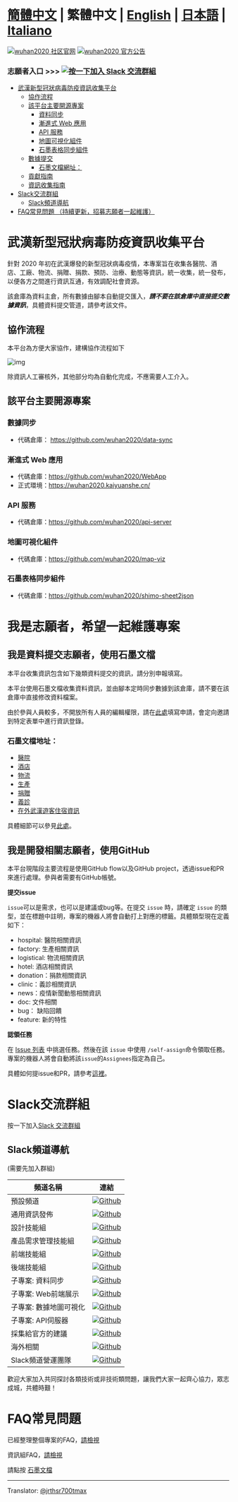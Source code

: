 # [簡體中文](./README.md) | 繁體中文 | [English](./README_EN.md) | [日本語](./README_JP.md) | [Italiano](./README_IT.md) <!-- omit in toc -->

[![wuhan2020 社区官网](https://img.shields.io/badge/wuhan2020-社区官网-green.svg?style=for-the-badge&colorB=red)](http://community.wuhan2020.org.cn/zh-cn)
[![wuhan2020 官方公告](https://img.shields.io/badge/wuhan2020-官方公告-green.svg?style=for-the-badge&colorB=red)](http://community.wuhan2020.org.cn/zh-cn/blog/wuhan2020-official-announcement.html)

### 志願者入口        >>> [![按一下加入 Slack 交流群組](https://img.shields.io/badge/slack-join-orange.svg)](https://join.slack.com/t/wuhan2020/shared_invite/enQtOTI2NTU1NzU3MTM2LWQ1YjIzMDllYjYzYTE1OTNhMWU4OTZkOGYzOGJhOWM2MzdlMjgwMmZiOWEzYTQwNmJkZDI4OWRmM2Q2ZDM1MTc)


- [武漢新型冠狀病毒防疫資訊收集平台](#%e6%ad%a6%e6%b1%89%e6%96%b0%e5%9e%8b%e5%86%a0%e7%8a%b6%e7%97%85%e6%af%92%e9%98%b2%e7%96%ab%e4%bf%a1%e6%81%af%e6%94%b6%e9%9b%86%e5%b9%b3%e5%8f%b0)
  - [協作流程](#%e5%8d%8f%e4%bd%9c%e6%b5%81%e7%a8%8b)
  - [該平台主要開源專案](#%e8%af%a5%e5%b9%b3%e5%8f%b0%e4%b8%bb%e8%a6%81%e5%bc%80%e6%ba%90%e9%a1%b9%e7%9b%ae)
    - [資料同步](#%e6%95%b0%e6%8d%ae%e5%90%8c%e6%ad%a5)
    - [漸進式 Web 應用](#%e6%b8%90%e8%bf%9b%e5%bc%8f-web-%e5%ba%94%e7%94%a8)
    - [API 服務](#api-%e6%9c%8d%e5%8a%a1)
    - [地圖可視化組件](#%e5%9c%b0%e5%9b%be%e5%8f%af%e8%a7%86%e5%8c%96%e7%bb%84%e4%bb%b6)
    - [石墨表格同步組件](#%e7%9f%b3%e5%a2%a8%e8%a1%a8%e6%a0%bc%e5%90%8c%e6%ad%a5%e7%bb%84%e4%bb%b6)
  - [數據提交](#%e6%95%b0%e6%8d%ae%e6%8f%90%e4%ba%a4)
    - [石墨文檔網址：](#%e7%9f%b3%e5%a2%a8%e6%96%87%e6%a1%a3%e5%9c%b0%e5%9d%80)
  - [貢獻指南](#%e8%b4%a1%e7%8c%ae%e6%8c%87%e5%8d%97)
  - [資訊收集指南](#%e4%bf%a1%e6%81%af%e6%94%b6%e9%9b%86%e6%8c%87%e5%8d%97)
- [Slack交流群組](#slack%e4%ba%a4%e6%b5%81%e7%be%a4%e7%bb%84)
  - [Slack頻道導航](#slack%e9%a2%91%e9%81%93%e5%af%bc%e8%88%aa)
- [FAQ常見問題 （持續更新，招募志願者一起維護）](#faq%e5%b8%b8%e8%a7%81%e9%97%ae%e9%a2%98-%e6%8c%81%e7%bb%ad%e6%9b%b4%e6%96%b0%e6%8b%9b%e5%8b%9f%e5%bf%97%e6%84%bf%e8%80%85%e4%b8%80%e8%b5%b7%e7%bb%b4%e6%8a%a4)

# 武漢新型冠狀病毒防疫資訊收集平台

針對 2020 年初在武漢爆發的新型冠狀病毒疫情，本專案旨在收集各醫院、酒店、工廠、物流、捐贈、捐款、預防、治療、動態等資訊，統一收集，統一發布，以便各方之間進行資訊互通，有效調配社會資源。

該倉庫為資料主倉，所有數據由腳本自動提交匯入，**_請不要在該倉庫中直接提交數據資訊_**，具體資料提交管道，請參考該文件。

## 協作流程

本平台為方便大家協作，建構協作流程如下

![img](http://www.plantuml.com/plantuml/png/RP31Jkf068NtynIJkMiImf85uQxGdT4d6DfH6akRj5EDEqb4H2MO420HerOn4arQZT5e0NcPcIckU0NR3bqOtJKzttyotodQ55lKgUg0QbGdSDUfO2ENpMKXRxNPz4AyriBH2G1OeQO57PjODiGsHABx95gUQ9-npy5ylxwO7B7nc4sxB0WMaoQ2_zQ92XHJrub2DTEmeLtHgcPo6bwzy9kHw3M4UukMnTXHDPgat7F5zJkVzSN1B2gEcaeM8GPGCSLbR1EufT6AKqxOaaPNea_v5ZRkyA23036eHlTW6IlRn50Jxl_QAjmWrWwnqhgKshHCWwOORxR2H__B_GW7tjz2G0wGAKYTF4HivegQ7-yG316G6fbVUMpaNI8WHuXpQH41Cf8Ozyv5_stUUE378-vFUFqE0I39-2XrogVpIrwIop_n0gbwfY3zVfoq_Vdz8J_jyUTkE0mGA4QfKzM_0G00)

除資訊人工審核外，其他部分均為自動化完成，不應需要人工介入。

## 該平台主要開源專案

### 數據同步

-	代碼倉庫： https://github.com/wuhan2020/data-sync

### 漸進式 Web 應用

- 代碼倉庫：https://github.com/wuhan2020/WebApp
- 正式環境：https://wuhan2020.kaiyuanshe.cn/

### API 服務

-	代碼倉庫：https://github.com/wuhan2020/api-server

### 地圖可視化組件

-	代碼倉庫：https://github.com/wuhan2020/map-viz

### 石墨表格同步組件

-	代碼倉庫：https://github.com/wuhan2020/shimo-sheet2json

# 我是志願者，希望一起維護專案
## 我是資料提交志願者，使用石墨文檔

本平台收集資訊包含如下幾類資料提交的資訊，請分別申報填寫。

本平台使用石墨文檔收集資料資訊，並由腳本定時同步數據到該倉庫，請不要在該倉庫中直接修改資料檔案。

由於參與人員較多，不開放所有人員的編輯權限，請在[此處](https://shimo.im/forms/YVJkGrGCWwQPTpqY/fill)填寫申請，會定向邀請到特定表單中進行資訊登錄。

### 石墨文檔地址：

- [醫院](https://shimo.im/sheets/q6WP3DpKKgVW63Pr/4WbFN/ )
- [酒店](https://shimo.im/sheets/Hd9C3QytrJK3RWxG/z1rye/)
- [物流](https://shimo.im/sheets/RTHXp3ghtKXY3GcC/MODOC/)
- [生產](https://shimo.im/sheets/pchvJ6ddyRHHdXtv/MODOC/)
- [捐贈](https://shimo.im/sheets/W3gxW6cwkYTDY6DD/)
- [義診](https://shimo.im/sheets/JgXjYCJJTRQxJ3GP/MODOC/)
- [在外武漢遊客住宿資訊](https://shimo.im/sheets/pdHRcXyKqJdqPyGJ/MODOC/)

具體細節可以參見[此處](./INFORMATION_GUIDE.md)。

## 我是開發相關志願者，使用GitHub

本平台現階段主要流程是使用GitHub flow以及GitHub project，透過issue和PR來進行處理。參與者需要有GitHub帳號。

**提交issue**

`issue`可以是需求，也可以是建議或bug等。在提交 `issue` 時，請確定 `issue` 的類型，並在標題中註明，專案的機器人將會自動打上對應的標籤。具體類型現在定義如下：

- hospital: 醫院相關資訊
- factory: 生產相關資訊
- logistical: 物流相關資訊
- hotel: 酒店相關資訊
- donation：捐款相關資訊
- clinic：義診相關資訊
- news：疫情新聞動態相關資訊
- doc: 文件相關
- bug： 缺陷回饋
- feature: 新的特性

**認領任務**

在 [Issue 列表](https://github.com/wuhan2020/wuhan2020/issues) 中挑選任務。然後在該 `issue` 中使用 `/self-assign`命令領取任務。專案的機器人將會自動將該`issue`的`Assignees`指定為自己。

具體如何提issue和PR，請參考[這裡](./CONTRIBUTING.md)。


# Slack交流群組
按一下加入[Slack 交流群組](https://join.slack.com/t/wuhan2020/shared_invite/enQtOTI2NTU1NzU3MTM2LWQ1YjIzMDllYjYzYTE1OTNhMWU4OTZkOGYzOGJhOWM2MzdlMjgwMmZiOWEzYTQwNmJkZDI4OWRmM2Q2ZDM1MTc)

## Slack頻道導航

(需要先加入群組)

| 頻道名稱     | 連結      |
|------------| ----------|
| 預設頻道               | [![Github](https://img.shields.io/badge/Slack%20Channel-%23anti--2019--ncov-green.svg?style=flat-square&colorB=blue)](https://app.slack.com/client/TT5U1VCPQ/CSS83MZUK)              |
| 通用資訊發佈           | [![Github](https://img.shields.io/badge/Slack%20Channel-%23general-green.svg?style=flat-square&colorB=blue)](https://app.slack.com/client/TT5U1VCPQ/CSTGKFRCH)                       |
| 設計技能組             | [![Github](https://img.shields.io/badge/Slack%20Channel-%23team--designer-green.svg?style=flat-square&colorB=blue)](https://app.slack.com/client/TT5U1VCPQ/CT70SHJQ0)                |
| 產品需求管理技能組     | [![Github](https://img.shields.io/badge/Slack%20Channel-%23team--requirement--management-green.svg?style=flat-square&colorB=blue)](https://app.slack.com/client/TT5U1VCPQ/CT99VDWS2) |
| 前端技能組             | [![Github](https://img.shields.io/badge/Slack%20Channel-%23team--frontend-green.svg?style=flat-square&colorB=blue)](https://app.slack.com/client/TT5U1VCPQ/CT93L48H5)                |
| 後端技能組             | [![Github](https://img.shields.io/badge/Slack%20Channel-%23team--backend-green.svg?style=flat-square&colorB=blue)](https://app.slack.com/client/TT5U1VCPQ/CT93MCEJK)                 |
| 子專案: 資料同步       | [![Github](https://img.shields.io/badge/Slack%20Channel-%23proj--data--sync-green.svg?style=flat-square&colorB=blue)](https://app.slack.com/client/TT5U1VCPQ/CT4AV807P)              |
| 子專案: Web前端展示    | [![Github](https://img.shields.io/badge/Slack%20Channel-%23proj--front--pages-green.svg?style=flat-square&colorB=blue)](https://app.slack.com/client/TT5U1VCPQ/CSTPXN533)            |
| 子專案: 數據地圖可視化 | [![Github](https://img.shields.io/badge/Slack%20Channel-%23proj--map--visualization-green.svg?style=flat-square&colorB=blue)](https://app.slack.com/client/TT5U1VCPQ/CT6HW3X8E)      |
| 子專案: API伺服器      | [![Github](https://img.shields.io/badge/Slack%20Channel-%23api--server-green.svg?style=flat-square&colorB=blue)](https://app.slack.com/client/TT5U1VCPQ/CT3V5CDKJ)                   |
| 採集給官方的建議       | [![Github](https://img.shields.io/badge/Slack%20Channel-%23help--advisement-green.svg?style=flat-square&colorB=blue)](https://app.slack.com/client/TT5U1VCPQ/CT7AABP53)              |
| 海外相關               | [![Github](https://img.shields.io/badge/Slack%20Channel-%23team--overseas-green.svg?style=flat-square&colorB=blue)](https://app.slack.com/client/TT5U1VCPQ/CTAM5R65U)                |
| Slack頻道營運團隊      | [![Github](https://img.shields.io/badge/Slack%20Channel-%23proj--operation-green.svg?style=flat-square&colorB=blue)](https://app.slack.com/client/TT5U1VCPQ/CSX1X74M9)               |

歡迎大家加入共同探討各類技術或非技術類問題，讓我們大家一起齊心協力，眾志成城，共體時艱！

# FAQ常見問題

已經整理整個專案的FAQ，[請檢視](./FAQ.md)

資訊組FAQ，[請檢視](https://shimo.im/docs/JqX9CvrqphPV9T3J/)

請點按 [石墨文檔](https://shimo.im/docs/DdWvXvtvpxrqrJ83)

---
Translator: [@jrthsr700tmax](https://github.com/jrthsr700tmax)
